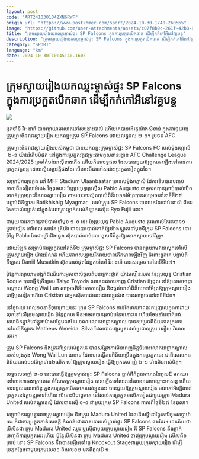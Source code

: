 ```yaml
---
layout: post
code: "ART2410301042XN6RWF"
origin_url: "https://www.postkhmer.com/sport/2024-10-30-1740-260565"
image: "https://github.com/user-attachments/assets/c07f8b9c-261f-42b8-8c40-c5712c4d2df5"
title: "ក្រុម​ស្វាយរៀង​យក​ឈ្នះ​ម្ចាស់​ផ្ទះ SP Falcons ក្នុង​ការ​ប្រកួត​បើកឆាក ​ដើម្បី​កក់កៅអី​នៅ​វគ្គ​បន្ត"
description: "​​ក្រុម​ស្វាយរៀង​យក​ឈ្នះ​ម្ចាស់​ផ្ទះ SP Falcons ក្នុង​ការ​ប្រកួត​បើកឆាក ​ដើម្បី​កក់កៅអី​នៅ​វគ្គ​បន្ត​"
category: "SPORT"
language: "km"
date: 2024-10-30T10:45:40.160Z
---
```


# ក្រុម​ស្វាយរៀង​យក​ឈ្នះ​ម្ចាស់​ផ្ទះ SP Falcons ក្នុង​ការ​ប្រកួត​បើកឆាក ​ដើម្បី​កក់កៅអី​នៅ​វគ្គ​បន្ត

![](https://github.com/user-attachments/assets/ddd61b07-c509-4cf5-bda4-a918086ff5ef)

អ្នកចាំទី វិរៈ ដារ៉ា បានព្យាយាមលោត​ទៅសង្គ្រោះបាល់ ហើយគេ​បានដើរតួយ៉ាងសំខាន់ ក្នុងការ​ជួយ​ឱ្យក្រុមព្រះខ័នរាជស្វាយរៀង យក​ឈ្នះក្រុម SP Falcons ដោយលទ្ធផល ២-១។ រូប​ថត AFC

ក្រុម​ព្រះខ័នរាជស្វាយរៀង​របស់​កម្ពុជា បានយក​ឈ្នះ​​ក្រុម​ម្ចាស់​ផ្ទះ SP Falcons FC របស់​​ម៉ុងហ្គោលី  ២-១ យ៉ាងរំភើបបំផុត នៅ​ក្នុងការ​ប្រកួត​​វគ្គជម្រុះ​តាមពូលពាន​រង្វាន់ AFC Challenge League 2024/2025 ប្រចាំតំបន់​អាស៊ីខាង​កើត ហើយក៏ជាលទ្ធផល ដែលបានជួយ​ឱ្យ​ពួកគេ ឡើង​ទៅកាន់ការ​ប្រកួត​វគ្គ​បន្ត ដោយស្វ័យប្រវត្តិ​ផងដែរ បើទោះបីជា​នៅ​សល់​១​ប្រកួត​ទៀតក្នុង​ដៃ។

សម្រាប់ការ​ប្រកួត នៅ MFF Stadium Ulaanbaatar ប្រទេសម៉ុងហ្គោលី ដែល​ទើប​បានបញ្ចប់ កាលពី​រសៀល​ម៉ោង​៤ ថ្ងៃពុធនេះ ខ្សែ​ប្រយុទ្ធ​ប្រេស៊ីល Pablo Augusto ជាអ្នក​រក​បាន​គ្រាប់បាល់​បើក​ឆាក​ឱ្យក្រុម​ព្រះខ័នរាជស្វាយរៀង តាម​រយៈការ​ស៊ុតបាល់ពិន័យ​១១​ម៉ែត្រ​បាន​សម្រេច​នៅនាទីទី​២៥ បន្ទាប់​ពីកីឡាករ Batikhishig Myagmar   របស់​ក្រុម SP Falcons បាន​យក​ដៃទៅប៉ះពាល់ ពីការ​តែត​បាល់​ទម្លាក់​នៅ​ក្នុង​តំបន់​គ្រោះ​ថ្នាក់​របស់​កីឡាករ​ជប៉ុន Ryo Fujii នោះ។

ជាមួយ​ការ​រក​បានគ្រាប់​បាល់នាំមុខ ១-០ នេះ ខ្សែ​ប្រយុទ្ធ Pablo Augusto គួរ​ណាស់​តែ​រក​បាន​១​គ្រាប់​ទៀត នៅពេល សារ៉េត គ្រីយ៉ា បាន​បោះបាល់​កាត់​ឱ្យ​យ៉ាង​ស្អាតនៅ​មុខ​ទី​ក្រុម SP Falcons នោះ ប៉ុន្តែ​ Pablo បែរ​​ជាប្រើ​​​ជើងឆ្វេង ស៊ុត​​បាល់​ដាច់នោះ ខុសទីដ៏គួរ​ឱ្យ​សោក​ស្តាយ​ទៅ​វិញ។​

ដោយឡែក សម្រាប់ការ​ប្រកួត​នៅតង់ទី​២ ក្រុម​ម្ចាស់​ផ្ទះ SP Falcons បាន​ព្យាយាម​វាយ​លុក​ទៅលើ​ក្រុមស្វាយរៀង យ៉ាងអំណត់ ហើយ​ភាព​សប្បាយរីក​រាយ​បាន​កើតមាន​ឡើងវិញ ចំពោះ​ពួកគេ បន្ទាប់ពី​កីឡាករ Daniil Musatkin ​ស៊ុត​បាល់​ផុត​ដៃអ្នកចាំទៅ វិរៈ ដារ៉ា បានសម្រេច នៅនាទីទី​៦៧។

ប៉ុន្តែ​ការព្យាយាម​បង្អក់​ដំណើរការ​អូសបាល់​ចូល​តំបន់​គ្រោះ​ថ្នាក់ យ៉ាងលឿន​​របស់ ខ្សែ​ប្រយុទ្ធ Cristian Roque បាន​ធ្វើ​ឱ្យ​កីឡាករ Taiyo Toyoda ឈាន​ដល់​ការ​ទាញ Cristian ឱ្យ​ដួល នាំ​ឱ្យ​លោកអាជ្ញាកណ្តាល Wong Wai Lun សម្រេចពិន័យ​កាត​លឿង និង​ផ្តល់​បាល់​ពិន័យ​១១ម៉ែត្រ​ឱ្យ​ក្រុម​ស្វាយរៀង ជាថ្មី​ម្តងទៀត ហើយ Cristian ជាអ្នក​ស៊ុត​បាល់នេះ​ដោយខ្លួនឯង បានសម្រេច​នៅនាទីទី​៨០។

នៅក្នុង​រយៈ​ពេល១០នាទីចុងក្រោយ​នេះ ក្រុម SP Falcons កាន់​តែ​មាន​ភាពពុះកញ្ជ្រោល​ក្នុងការ​វាយ​លុក​ទៅលើ​ក្រុមស្វាយរៀង ប៉ុន្តែពួកគេ មិនអាច​រក​បាន​គ្រាប់បន្ថែម​នោះ​ទេ ហើយ​ថែម​ទាំង​បាត់​បង់សមាជិក​ម្នាក់នៅ​ក្នុង​ម៉ោង​បន្ថែម​ផងដែរ ខណៈ​លោកអាជ្ញាកណ្តាល បានសម្រេច​ពិន័យ​កាត​ក្រហម​ទៅដល់​កីឡាករ Matheus Almeida  Silva ដែល​បានបង្ក​របួស​ដល់​​ប្រធានក្រុម សឿយ វិសាល នោះ។

ក្រុម SP Falcons និង​អ្នកគាំ​ទ្រ​របស់ពួកគេ បានសម្តែងការមិនពេញ​ចិត្ត​ចំពោះ​លោកអាជ្ញាកណ្តាល​របស់ហុងកុង Wong Wai Lun នោះ​ទេ ដែលបាន​ធ្វើ​ការពិន័យ​ច្រើនក្នុង​ការ​ប្រកួត​នេះ ជាពិសេស​ការ​ពិន័យ​បាល់​១១ម៉ែត្រ​ទាំង​២​លើក ទៅ​ឱ្យ​ក្រុម​ស្វាយរៀង ធ្វើ​ឱ្យ​ពួកគេ​ចាញ់ ២-១ ទាំងមិនអស់​ចិត្ត។

លទ្ធផល​ចាញ់ ២-១ នេះ​បាន​ធ្វើ​ឱ្យក្រុមម្ចាស់​ផ្ទះ SP Falcons ​ធ្លាក់ពីកំពូល​តារាង​នៃពូល​E មក​ឈរ​នៅលេខ​៣​ចុង​ក្រោយ​គេ ចំណែក​ក្រុមស្វាយរៀង បាន​ឡើង​ទៅ​ឈរ​នៅ​លេខ​១ជាបណ្តោះ​អាសន្ន ហើយការ​ទទួល​បាន​៣ពិន្ទុ ក្នុង​ការ​ប្រកួត​បើក​ឆាក​របស់​ខ្លួន​នេះ បាន​ជួយ​ឱ្យ​ក្រុមស្វាយរៀង មានកៅអីឡើង​ទៅប្រកួតនៅ​វគ្គ​បន្ត​រួច​ទៅ​ហើយ បើទោះបីជា​ពួកគេ នៅសល់​ការ​ប្រកួត​១​លើក​ទៀត​ជាមួយ​​ក្រុម Madura United របស់​ឥណ្ឌូនេស៊ី ដែលបានស្មើ ០-០ ជាមួយ​ក្រុម SP Falcons កាលពី​ថ្ងៃទី​២៧ ខែតុលា។

សម្រាប់ការជួបគ្នា​រវាង​ក្រុមស្វាយរៀង និងក្រុម Madura United ដែល​នឹង​ធ្វើ​នៅ​​ថ្ងៃសៅរ៍​ចុងសប្តាហ៍​នេះ ក៏ជាការ​ប្រកួតកាត់​សេចក្តី កំណត់ជោគ​វាសនា​របស់ម្ចាស់​ផ្ទះ SP Falcons ផង​ដែរ។ ​មាន​ន័យ​ថា បើ​សិនជា ក្រុម Madura United ឈ្នះ ឬស្មើជាមួយ​ក្រុម​ស្វាយរៀង គឺ SP Falcons នឹង​ធ្លាក់ចេញពីការ​ប្រកួតនេះ​ហើយ ប៉ុន្តែ​បើសិនជា ក្រុម Madura United ចាញ់​ក្រុមស្វាយរៀង លើសពី​១​គ្រាប់ នោះ SP Falcons នឹង​​បាន​​ឡើង​ទៅ​វគ្គ​ Knockout Stage ​ជាមួយ​ក្រុមស្វាយរៀង ដើម្បី​ប្រកួត​ខ្វែង​ជាមួយ​ក្រុមលេខ​១ និង​លេខ​២ មកពីពូលD៕